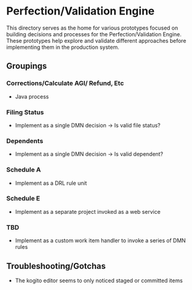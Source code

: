 # Perfection/Validation Engine

This directory serves as the home for various prototypes focused on building decisions and processes for the Perfection/Validation Engine. These prototypes help explore and validate different approaches before implementing them in the production system.

## Groupings

### Corrections/Calculate AGI/ Refund, Etc

- Java process

### Filing Status

- Implement as a single DMN decision -> Is valid file status?

### Dependents

- Implement as a single DMN decision -> Is valid dependent?

### Schedule A

- Implement as a DRL rule unit

### Schedule E

- Implement as a separate project invoked as a web service

### TBD

- Implement as a custom work item handler to invoke a series of DMN rules

## Troubleshooting/Gotchas

- The kogito editor seems to only noticed staged or committed items
